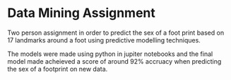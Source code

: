 # Data Mining Assignment

Two person assignment in order to predict the sex of a foot print based on 17 landmarks around a foot using predictive modelling techniques.

The models were made using python in jupiter notebooks and the final model made acheieved a score of around 92% accruacy when predicting the sex of a footprint on new data.
